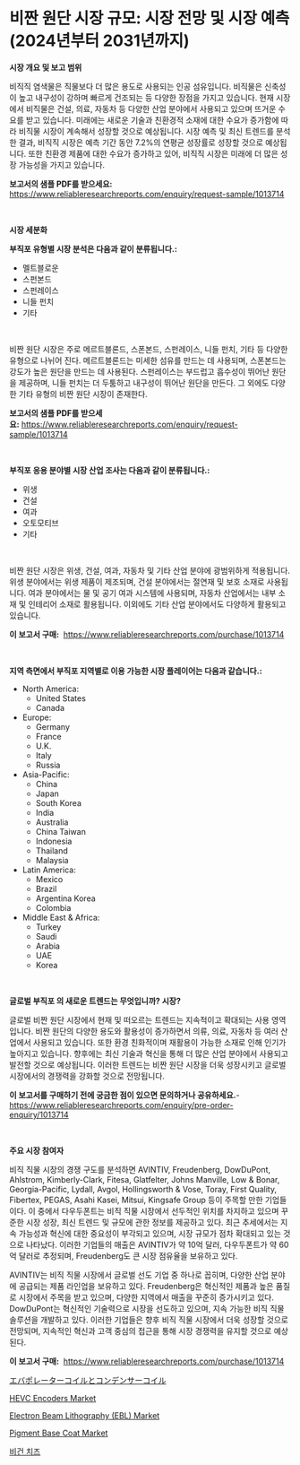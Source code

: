 <p><h1>비짠 원단 시장 규모: 시장 전망 및 시장 예측 (2024년부터 2031년까지)</h1></p><p><strong>시장 개요 및 보고 범위</strong></p>
<p><p>비직직 염색물은 직물보다 더 많은 용도로 사용되는 인공 섬유입니다. 비직물은 신축성이 높고 내구성이 강하며 빠르게 건조되는 등 다양한 장점을 가지고 있습니다. 현재 시장에서 비직물은 건설, 의료, 자동차 등 다양한 산업 분야에서 사용되고 있으며 뜨거운 수요를 받고 있습니다. 미래에는 새로운 기술과 친환경적 소재에 대한 수요가 증가함에 따라 비직물 시장이 계속해서 성장할 것으로 예상됩니다. 시장 예측 및 최신 트렌드를 분석한 결과, 비직직 시장은 예측 기간 동안 7.2%의 연평균 성장률로 성장할 것으로 예상됩니다. 또한 친환경 제품에 대한 수요가 증가하고 있어, 비직직 시장은 미래에 더 많은 성장 가능성을 가지고 있습니다.</p></p>
<p><strong>보고서의 샘플 PDF를 받으세요:</strong> <a href="https://www.reliableresearchreports.com/enquiry/request-sample/1013714">https://www.reliableresearchreports.com/enquiry/request-sample/1013714</a></p>
<p>&nbsp;</p>
<p><strong>시장 세분화</strong></p>
<p><strong>부직포 유형별 시장 분석은 다음과 같이 분류됩니다.:</strong></p>
<p><ul><li>멜트블로운</li><li>스펀본드</li><li>스펀레이스</li><li>니들 펀치</li><li>기타</li></ul></p>
<p>&nbsp;</p>
<p><p>비짠 원단 시장은 주로 메르트블론드, 스폰본드, 스펀레이스, 니들 펀치, 기타 등 다양한 유형으로 나뉘어 진다. 메르트블론드는 미세한 섬유를 만드는 데 사용되며, 스폰본드는 강도가 높은 원단을 만드는 데 사용된다. 스펀레이스는 부드럽고 흡수성이 뛰어난 원단을 제공하며, 니들 펀치는 더 두툼하고 내구성이 뛰어난 원단을 만든다. 그 외에도 다양한 기타 유형의 비짠 원단 시장이 존재한다.</p></p>
<p><strong>보고서의 샘플 PDF를 받으세요:</strong>&nbsp;<a href="https://www.reliableresearchreports.com/enquiry/request-sample/1013714">https://www.reliableresearchreports.com/enquiry/request-sample/1013714</a></p>
<p>&nbsp;</p>
<p><strong> 부직포 응용 분야별 시장 산업 조사는 다음과 같이 분류됩니다.:</strong></p>
<p><ul><li>위생</li><li>건설</li><li>여과</li><li>오토모티브</li><li>기타</li></ul></p>
<p>&nbsp;</p>
<p><p>비짠 원단 시장은 위생, 건설, 여과, 자동차 및 기타 산업 분야에 광범위하게 적용됩니다. 위생 분야에서는 위생 제품이 제조되며, 건설 분야에서는 절연재 및 보호 소재로 사용됩니다. 여과 분야에서는 물 및 공기 여과 시스템에 사용되며, 자동차 산업에서는 내부 소재 및 인테리어 소재로 활용됩니다. 이외에도 기타 산업 분야에서도 다양하게 활용되고 있습니다.</p></p>
<p><strong>이 보고서 구매:</strong>&nbsp; <a href="https://www.reliableresearchreports.com/purchase/1013714">https://www.reliableresearchreports.com/purchase/1013714</a></p>
<p>&nbsp;</p>
<p><strong>지역 측면에서 부직포 지역별로 이용 가능한 시장 플레이어는 다음과 같습니다.:</strong></p>
<p><ul>
    <li>
        North America:
        <ul>
            <li>United States</li>
            <li>Canada</li>
        </ul>
    </li>
    <li>
        Europe:
        <ul>
            <li>Germany</li>
            <li>France</li>
            <li>U.K.</li>
            <li>Italy</li>
            <li>Russia</li>
        </ul>
    </li>
    <li>
        Asia-Pacific:
        <ul>
            <li>China</li>
            <li>Japan</li>
            <li>South Korea</li>
            <li>India</li>
            <li>Australia</li>
            <li>China Taiwan</li>
            <li>Indonesia</li>
            <li>Thailand</li>
            <li>Malaysia</li>
        </ul>
    </li>
    <li>
        Latin America:
        <ul>
            <li>Mexico</li>
            <li>Brazil</li>
            <li>Argentina Korea</li>
            <li>Colombia</li>
        </ul>
    </li>
    <li>
        Middle East & Africa:
        <ul>
            <li>Turkey</li>
            <li>Saudi</li>
            <li>Arabia</li>
            <li>UAE</li>
            <li>Korea</li>
        </ul>
    </li>
    </ul></p>
<p>&nbsp;</p>
<p><strong>글로벌 부직포 의 새로운 트렌드는 무엇입니까? 시장?</strong></p>
<p><p>글로벌 비짠 원단 시장에서 현재 및 떠오르는 트렌드는 지속적이고 확대되는 사용 영역입니다. 비짠 원단의 다양한 용도와 활용성이 증가하면서 의류, 의료, 자동차 등 여러 산업에서 사용되고 있습니다. 또한 환경 친화적이며 재활용이 가능한 소재로 인해 인기가 높아지고 있습니다. 향후에는 최신 기술과 혁신을 통해 더 많은 산업 분야에서 사용되고 발전할 것으로 예상됩니다. 이러한 트렌드는 비짠 원단 시장을 더욱 성장시키고 글로벌 시장에서의 경쟁력을 강화할 것으로 전망됩니다.</p></p>
<p><strong>이 보고서를 구매하기 전에 궁금한 점이 있으면 문의하거나 공유하세요.</strong>- <a href="https://www.reliableresearchreports.com/enquiry/pre-order-enquiry/1013714">https://www.reliableresearchreports.com/enquiry/pre-order-enquiry/1013714</a></p>
<p>&nbsp;</p>
<p><strong>주요 시장 참여자</strong></p>
<p><p>비직 직물 시장의 경쟁 구도를 분석하면 AVINTIV, Freudenberg, DowDuPont, Ahlstrom, Kimberly-Clark, Fitesa, Glatfelter, Johns Manville, Low & Bonar, Georgia-Pacific, Lydall, Avgol, Hollingsworth & Vose, Toray, First Quality, Fibertex, PEGAS, Asahi Kasei, Mitsui, Kingsafe Group 등이 주목할 만한 기업들이다. 이 중에서 다우두폰트는 비직 직물 시장에서 선두적인 위치를 차지하고 있으며 꾸준한 시장 성장, 최신 트렌드 및 규모에 관한 정보를 제공하고 있다. 최근 추세에서는 지속 가능성과 혁신에 대한 중요성이 부각되고 있으며, 시장 규모가 점차 확대되고 있는 것으로 나타났다. 이러한 기업들의 매출은 AVINTIV가 약 10억 달러, 다우두폰트가 약 60억 달러로 추정되며, Freudenberg도 큰 시장 점유율을 보유하고 있다. </p><p>AVINTIV는 비직 직물 시장에서 글로벌 선도 기업 중 하나로 꼽히며, 다양한 산업 분야에 공급되는 제품 라인업을 보유하고 있다. Freudenberg은 혁신적인 제품과 높은 품질로 시장에서 주목을 받고 있으며, 다양한 지역에서 매출을 꾸준히 증가시키고 있다. DowDuPont는 혁신적인 기술력으로 시장을 선도하고 있으며, 지속 가능한 비직 직물 솔루션을 개발하고 있다. 이러한 기업들은 향후 비직 직물 시장에서 더욱 성장할 것으로 전망되며, 지속적인 혁신과 고객 중심의 접근을 통해 시장 경쟁력을 유지할 것으로 예상된다.</p></p>
<p><strong>이 보고서 구매:</strong>&nbsp;&nbsp;<a href="https://www.reliableresearchreports.com/purchase/1013714">https://www.reliableresearchreports.com/purchase/1013714</a></p>
<p><p><a href="https://github.com/avbqbctihcbe2/Market-Research-Report-List-1/blob/main/4990985194057.md">エバポレーターコイルとコンデンサーコイル</a></p><p><a href="https://view.publitas.com/reportprime-1/hevc-encoders-market-challenges-opportunities-and-growth-drivers-and-major-market-players-forecasted-for-period-from-2024-2031/">HEVC Encoders Market</a></p><p><a href="https://issuu.com/reportprime-2/docs/electron-beam-lithography-ebl-market-size-2030.ppt">Electron Beam Lithography (EBL) Market</a></p><p><a href="https://acidic-farm-354.notion.site/Pigment-Base-Coat-Market-Size-Share-Trends-Analysis-Report-By-Application-Regional-Outlook-Comp-c7a08effde5344a791decd111e51b494">Pigment Base Coat Market</a></p><p><a href="https://github.com/hzumrdvas204296/Market-Research-Report-List-1/blob/main/2574495193751.md">비건 치즈</a></p></p>
